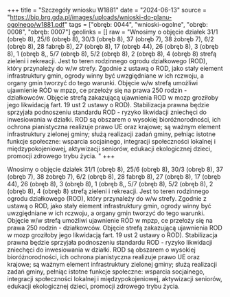 +++
title = "Szczegóły wniosku W1881"
date = "2024-06-13"
source = "https://bip.brg.gda.pl/images/uploads/wnioski-do-planu-ogolnego/w1881.pdf"
tags = ["obręb: 0044", "wnioski-ogolne", "obręb: 0008", "obręb: 0007"]
geolinks = []
raw = "Wnosimy o objęcie działek 31/1 (obręb 8), 25/6 (obręb 8), 30/3 (obręb 8), 37 (obręb 7), 38 żobręb 7), 6/2 (obręb 8), 28 fabręb 8), 27 (obręb 8), 17 (obręb 44), 26 (obręb 8), 3 (obręb 8), 1 (obręb 8,, 5/7 (obręb 8), 5/2 (obręb 8), 2 (obręb 8), 4 (obręb 8) strefą zieleni i rekreacji. Jest to teren rodzinnego ogrodu działkowego (ROD), który przynależy do w/w strefy. Zgodnie z ustawą o ROD, jako stały eiement infrastruktury gmin, ogrody winny być uwzgiędniane w ich rczwoju, a organy gmin tworzyć do tego warunki. Objęcie w/w strefą umożliwi ujawnienie RÓD w mpzp, ce przełoży się na prawa 250 rodzin - działkowców. Objęcie strefą zakazującą ujawnienia ROD w mozp groziłoby jego likwidacją fart. 19 ust 2 ustawy o ROD). Stabilizacja prawna będzie sprzyjała podnoszeniu standardu ROD - ryzyko likwidacji zniechęci do inwesiowania w działki. ROD są obszarem o wysokiej bioróżnorodności, ich ochrona pianistyczna realizuje prawo UE oraz krajowe; są ważnym element infrastruktury zielonej gminy; służą realizacji zadań gminy, pełniąc istotne funkcje społeczne: wsparcia socjainego, integracji społeczności lokalnej i międzypokojeniowej, aktywizacji seniorów, edukacji ekologicznej dzieci, promocji zdrowego trybu życia. "
+++

Wnosimy o objęcie działek 31/1 (obręb 8), 25/6 (obręb 8), 30/3 (obręb 8), 37 (obręb 7), 38 żobręb 7),
6/2 (obręb 8), 28 fabręb 8), 27 (obręb 8), 17 (obręb 44), 26 (obręb 8), 3 (obręb 8), 1 (obręb 8,, 5/7 (obręb 8), 5/2
(obręb 8), 2 (obręb 8), 4 (obręb 8) strefą zieleni i rekreacji. Jest to teren rodzinnego ogrodu działkowego (ROD),
który przynależy do w/w strefy. Zgodnie z ustawą o ROD, jako stały eiement infrastruktury gmin, ogrody winny być
uwzgiędniane w ich rczwoju, a organy gmin tworzyć do tego warunki. Objęcie w/w strefą umożliwi ujawnienie RÓD
w mpzp, ce przełoży się na prawa 250 rodzin - działkowców. Objęcie strefą zakazującą ujawnienia ROD w mozp
groziłoby jego likwidacją fart. 19 ust 2 ustawy o ROD). Stabilizacja prawna będzie sprzyjała podnoszeniu
standardu ROD - ryzyko likwidacji zniechęci do inwesiowania w działki. ROD są obszarem o wysokiej
bioróżnorodności, ich ochrona pianistyczna realizuje prawo UE oraz krajowe; są ważnym element infrastruktury
zielonej gminy; służą realizacji zadań gminy, pełniąc istotne funkcje społeczne: wsparcia socjainego, integracji
społeczności lokalnej i międzypokojeniowej, aktywizacji seniorów, edukacji ekologicznej dzieci, promocji zdrowego
trybu życia.



